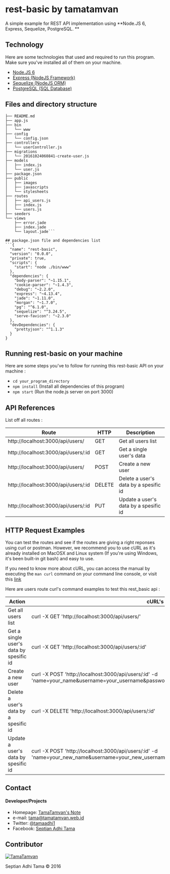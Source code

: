 # rest-basic by tamatamvan
A simple example for REST API implementation using **Node.JS 6, Express, Sequelize, PostgreSQL. **


## Technology
Here are some technologies that used and required to run this program. Make sure you've installed all of them on your machine.
* [Node.JS 6](https://nodejs.org/)
* [Express (NodeJS Framework)](http://expressjs.com/)
* [Sequelize (NodeJS ORM)](http://docs.sequelizejs.com/en/v3/)
* [PostgreSQL (SQL Database)](https://www.postgresql.org/)

## Files and directory structure
```.
├── README.md
├── app.js
├── bin
│   └── www
├── config
│   └── config.json
├── controllers
│   └── userController.js
├── migrations
│   └── 20161024060841-create-user.js
├── models
│   ├── index.js
│   └── user.js
├── package.json
├── public
│   ├── images
│   ├── javascripts
│   └── stylesheets
├── routes
│   ├── api_users.js
│   ├── index.js
│   └── users.js
├── seeders
└── views
    ├── error.jade
    ├── index.jade
    └── layout.jade```

## package.json file and dependencies list
```{
  "name": "rest-basic",
  "version": "0.0.0",
  "private": true,
  "scripts": {
    "start": "node ./bin/www"
  },
  "dependencies": {
    "body-parser": "~1.15.1",
    "cookie-parser": "~1.4.3",
    "debug": "~2.2.0",
    "express": "~4.13.4",
    "jade": "~1.11.0",
    "morgan": "~1.7.0",
    "pg": "^6.1.0",
    "sequelize": "^3.24.5",
    "serve-favicon": "~2.3.0"
  },
  "devDependencies": {
    "prettyjson": "^1.1.3"
  }
}
```

## Running rest-basic on your machine
Here are some steps you've to follow for running this rest-basic API on your machine :
* `cd your_program_directory`
* `npm install` (Install all dependencies of this program)
* `npm start` (Run the node.js server on port 3000)

## API References

List off all routes :

|  Route | HTTP | Description |
|--------|------|-------------|
|http://localhost:3000/api/users/ | GET | Get all users list|
|http://localhost:3000/api/users/:id | GET | Get a single user's data|
|http://localhost:3000/api/users/ | POST | Create a new user|
|http://localhost:3000/api/users/:id | DELETE | Delete a user's data by a spesific id|
|http://localhost:3000/api/users/:id | PUT | Update a user's data by a spesific id|

## HTTP Request Examples

You can test the routes and see if the routes are giving a right reponses using curl or postman. However, we recommend you to use cURL as it's already installed on MacOSX and Linux system (If you're using Windows, it's been built-in git bash) and easy to use.

If you need to know more about cURL, you can access the manual by executing the `man curl` command on your command line console, or visit this [link](https://curl.haxx.se/docs/)

Here are users route curl's command examples to test this rest_basic api :

| Action | cURL's Command |
|--------|----------------|
| Get all users list | curl -X GET 'http://localhost:3000/api/users/' |
| Get a single user's data by spesific id | curl -X GET 'http://localhost:3000/api/users/:id' |
| Create a new user | curl -X POST 'http://localhost:3000/api/users/:id' -d 'name=your_name&username=your_username&password=your_password&email=your_email' |
| Delete a user's data by a spesific id | curl -X DELETE 'http://localhost:3000/api/users/:id' |
| Update a user's data by spesific id | curl -X POST 'http://localhost:3000/api/users/:id' -d 'name=your_new_name&username=your_new_username&password=your_new_password&email=your_new_email' |


## Contact
#### Developer/Projects
* Homepage: [TamaTamvan's Note](https://tamatamvan.web.id)
* e-mail: tama@tamatamvan.web.id
* Twitter: [@tamaadhi1](https://twitter.com/tamaadhi1 "tamaadhi1 on twitter")
* Facebook: [Septian Adhi Tama](https://facebook.com/light.akira21 "Septian Adhi Tama on Facebook")

## Contributor

[![TamaTamvan](https://tamatamvan.web.id/wp-content/uploads/2016/04/bner-e1463908127607.png)](https://tamatamvan.web.id)

Septian Adhi Tama &copy; 2016
